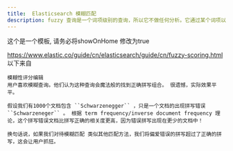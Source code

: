 ```yaml
---
title:  Elasticsearch 模糊匹配
description: fuzzy 查询是一个词项级别的查询，所以它不做任何分析。它通过某个词项以及指定的 fuzziness 查找到词典中所有的词项。 fuzziness 默认设置为 AUTO 。
---
```


这个是一个模板, 请务必将showOnHome 修改为true


https://www.elastic.co/guide/cn/elasticsearch/guide/cn/fuzzy-scoring.html
以下来自
```
模糊性评分编辑
用户喜欢模糊查询。他们认为这种查询会魔法般的找到正确拼写组合。 很遗憾，实际效果平平。

假设我们有1000个文档包含 ``Schwarzenegger`` ，只是一个文档的出现拼写错误 ``Schwarzeneger`` 。 根据 term frequency/inverse document frequency 理论，这个拼写错误文档比拼写正确的相关度更高，因为错误拼写出现在更少的文档中！

换句话说，如果我们对待模糊匹配 类似其他匹配方法，我们将偏爱错误的拼写超过了正确的拼写，这会让用户抓狂。
```